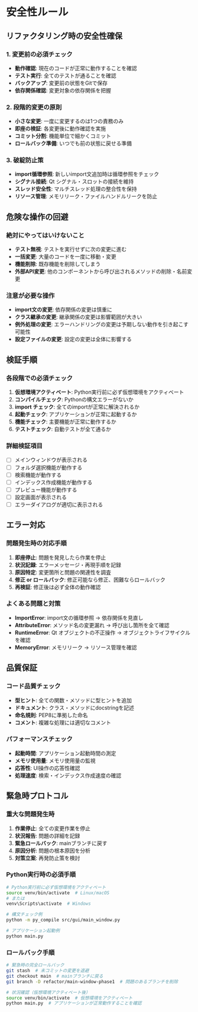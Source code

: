 # 安全性ルール

## リファクタリング時の安全性確保

### 1. 変更前の必須チェック
- **動作確認**: 現在のコードが正常に動作することを確認
- **テスト実行**: 全てのテストが通ることを確認
- **バックアップ**: 変更前の状態をGitで保存
- **依存関係確認**: 変更対象の依存関係を把握

### 2. 段階的変更の原則
- **小さな変更**: 一度に変更するのは1つの責務のみ
- **即座の検証**: 各変更後に動作確認を実施
- **コミット分割**: 機能単位で細かくコミット
- **ロールバック準備**: いつでも前の状態に戻せる準備

### 3. 破綻防止策
- **import循環参照**: 新しいimport文追加時は循環参照をチェック
- **シグナル接続**: Qt シグナル・スロットの接続を維持
- **スレッド安全性**: マルチスレッド処理の整合性を保持
- **リソース管理**: メモリリーク・ファイルハンドルリークを防止

## 危険な操作の回避

### 絶対にやってはいけないこと
- **テスト無視**: テストを実行せずに次の変更に進む
- **一括変更**: 大量のコードを一度に移動・変更
- **機能削除**: 既存機能を削除してしまう
- **外部API変更**: 他のコンポーネントから呼び出されるメソッドの削除・名前変更

### 注意が必要な操作
- **import文の変更**: 依存関係の変更は慎重に
- **クラス継承の変更**: 継承関係の変更は影響範囲が大きい
- **例外処理の変更**: エラーハンドリングの変更は予期しない動作を引き起こす可能性
- **設定ファイルの変更**: 設定の変更は全体に影響する

## 検証手順

### 各段階での必須チェック
1. **仮想環境アクティベート**: Python実行前に必ず仮想環境をアクティベート
2. **コンパイルチェック**: Pythonの構文エラーがないか
3. **import チェック**: 全てのimportが正常に解決されるか
4. **起動チェック**: アプリケーションが正常に起動するか
5. **機能チェック**: 主要機能が正常に動作するか
6. **テストチェック**: 自動テストが全て通るか

### 詳細検証項目
- [ ] メインウィンドウが表示される
- [ ] フォルダ選択機能が動作する
- [ ] 検索機能が動作する
- [ ] インデックス作成機能が動作する
- [ ] プレビュー機能が動作する
- [ ] 設定画面が表示される
- [ ] エラーダイアログが適切に表示される

## エラー対応

### 問題発生時の対応手順
1. **即座停止**: 問題を発見したら作業を停止
2. **状況記録**: エラーメッセージ・再現手順を記録
3. **原因特定**: 変更箇所と問題の関連性を調査
4. **修正 or ロールバック**: 修正可能なら修正、困難ならロールバック
5. **再検証**: 修正後は必ず全体の動作確認

### よくある問題と対策
- **ImportError**: import文の循環参照 → 依存関係を見直し
- **AttributeError**: メソッド名の変更漏れ → 呼び出し箇所を全て確認
- **RuntimeError**: Qt オブジェクトの不正操作 → オブジェクトライフサイクルを確認
- **MemoryError**: メモリリーク → リソース管理を確認

## 品質保証

### コード品質チェック
- **型ヒント**: 全ての関数・メソッドに型ヒントを追加
- **ドキュメント**: クラス・メソッドにdocstringを記述
- **命名規則**: PEP8に準拠した命名
- **コメント**: 複雑な処理には適切なコメント

### パフォーマンスチェック
- **起動時間**: アプリケーション起動時間の測定
- **メモリ使用量**: メモリ使用量の監視
- **応答性**: UI操作の応答性確認
- **処理速度**: 検索・インデックス作成速度の確認

## 緊急時プロトコル

### 重大な問題発生時
1. **作業停止**: 全ての変更作業を停止
2. **状況報告**: 問題の詳細を記録
3. **緊急ロールバック**: mainブランチに戻す
4. **原因分析**: 問題の根本原因を分析
5. **対策立案**: 再発防止策を検討

### Python実行時の必須手順
```bash
# Python実行前に必ず仮想環境をアクティベート
source venv/bin/activate  # Linux/macOS
# または
venv\Scripts\activate  # Windows

# 構文チェック例
python -m py_compile src/gui/main_window.py

# アプリケーション起動例
python main.py
```

### ロールバック手順
```bash
# 緊急時の完全ロールバック
git stash  # 未コミットの変更を退避
git checkout main  # mainブランチに戻る
git branch -D refactor/main-window-phase1  # 問題のあるブランチを削除

# 状況確認（仮想環境アクティベート後）
source venv/bin/activate  # 仮想環境をアクティベート
python main.py  # アプリケーションが正常動作することを確認
```